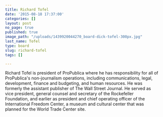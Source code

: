 ```yaml
---
title: Richard Tofel
date: '2015-08-18 17:37:00'
categories: []
layout: post
no_page: true
published: true
image_path: "/uploads/1439920044270_board-dick-tofel-300px.jpg"
last_name: Tofel
type: board
slug: richard-tofel
tags: []

---
```

Richard Tofel is president of ProPublica where he has responsibility for all of ProPublica's non-journalism operations, including communications, legal, development, finance and budgeting, and human resources. He was formerly the assistant publisher of The Wall Street Journal. He served as vice president, general counsel and secretary of the Rockefeller Foundation, and earlier as president and chief operating officer of the International Freedom Center, a museum and cultural center that was planned for the World Trade Center site.

